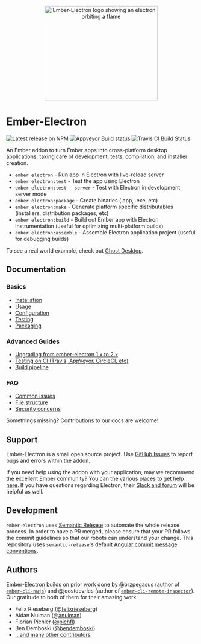 <p align="center"><img src="https://raw.githubusercontent.com/adopted-ember-addons/ember-electron/gh-pages/img/logo-github%402x.png" alt="Ember-Electron logo showing an electron orbiting a flame" width="300" height="250"></p>

# Ember-Electron

![Latest release on NPM](https://img.shields.io/npm/v/ember-electron.svg) 
[![Appveyor Build status](https://ci.appveyor.com/api/projects/status/5rhwhar361uad07v?svg=true)](https://ci.appveyor.com/project/rwwagner90/ember-electron)
![Travis CI Build Status](https://secure.travis-ci.org/adopted-ember-addons/ember-electron.svg?branch=master)

An Ember addon to turn Ember apps into cross-platform desktop applications, taking care of development, tests, compilation, and installer creation.

* `ember electron` - Run app in Electron with live-reload server
* `ember electron:test` - Test the app using Electron
* `ember electron:test --server` - Test with Electron in development server mode
* `ember electron:package` - Create binaries (.app, .exe, etc)
* `ember electron:make` - Generate platform specific distributables (installers, distribution packages, etc)
* `ember electron:build` - Build out Ember app with Electron instrumentation (useful for optimizing multi-platform builds)
* `ember electron:assemble` - Assemble Electron application project (useful for debugging builds)

To see a real world example, check out [Ghost Desktop](https://github.com/tryghost/Ghost-Desktop).



## Documentation

### Basics
- [Installation](docs/guides/installation.md)
- [Usage](docs/guides/usage.md)
- [Configuration](docs/guides/configuration.md)
- [Testing](docs/guides/testing.md)
- [Packaging](docs/guides/packaging.md)

### Advanced Guides
- [Upgrading from ember-electron 1.x to 2.x](docs/guides/upgrade.md)
- [Testing on CI (Travis, AppVeyor, CircleCI, etc)](docs/guides/ci.md)
- [Build pipeline](docs/guides/build-pipeline.md)

### FAQ

- [Common issues](docs/faq/common-issues.md)
- [File structure](docs/faq/structure.md)
- [Security concerns](docs/faq/security.md)

Somethings missing? Contributions to our docs are welcome!


## Support

Ember-Electron is a small open source project. Use [GitHub Issues](https://github.com/adopted-ember-addons/ember-electron/issues) to report bugs and errors within the addon.

If you need help *using* the addon with your application, may we recommend the excellent Ember community? You can the [various places to get help here](https://www.emberjs.com/community/). If you have questions regarding Electron, their [Slack and forum](https://electron.atom.io/contact/) will be helpful as well.


## Development

`ember-electron` uses [Semantic Release](https://github.com/semantic-release/semantic-release) to
automate the whole release process. In order to have a PR merged, please ensure that your PR
follows the commit guidelines so that our robots can understand your change. This repository uses
`semantic-release`'s default [Angular commit message conventions](https://github.com/angular/angular.js/blob/master/DEVELOPERS.md#-git-commit-guidelines).


## Authors

Ember-Electron builds on prior work done by @brzpegasus (author of [`ember-cli-nwjs`](https://github.com/brzpegasus/ember-cli-nwjs)) and @joostdevries (author of [`ember-cli-remote-inspector`](https://github.com/joostdevries/ember-cli-remote-inspector)). Our gratitude to both of them for their amazing work.

* Felix Rieseberg ([@felixrieseberg](https://github.com/felixriesberg))
* Aidan Nulman ([@anulman](https://github.com/anulman))
* Florian Pichler ([@pichfl](https://github.com/pichfl))
* Ben Demboski ([@bendemboski](https://github.com/bendemboski))
* [...and many other contributors](https://github.com/adopted-ember-addons/ember-electron/graphs/contributors)
